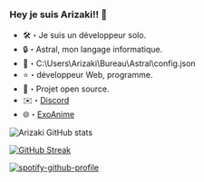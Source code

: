 ### Hey je suis Arizaki!! 👋

- 🛠️・Je suis un développeur solo.
- 🔒・Astral, mon langage informatique.
- 📁・C:\Users\Arizaki\Bureau\Astral\config.json
- ⭐・développeur Web, programme.
- 💬・Projet open source.
- ✉️・[Discord](https://discord.com/users/820360564219707392)
- 🌐・[ExoAnime](https://exoanime.onrender.com/)



![Arizaki GitHub stats](https://github-readme-stats.vercel.app/api?username=Arizaki07&show_icons=true&theme=tokyonight)

[![GitHub Streak](https://github-readme-streak-stats.herokuapp.com?user=Arizaki07&theme=navy-gear&hide_border=true&date_format=j%20M%5B%20Y%5D)](https://git.io/streak-stats)

[![spotify-github-profile](https://spotify-github-profile.vercel.app/api/view?uid=bicc9ar16gw92ro1wil1n65rx&cover_image=true&theme=default&bar_color=e40101&bar_color_cover=false)](https://github.com/kittinan/spotify-github-profile)
